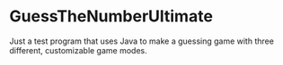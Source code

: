# GuessTheNumberUltimate
Just a test program that uses Java to make a guessing game with three different, customizable game modes.
